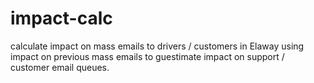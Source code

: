 # impact-calc
calculate impact on mass emails to drivers / customers in Elaway 
using impact on previous mass emails to guestimate impact on support / customer email queues. 

